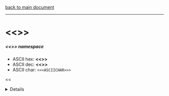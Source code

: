 [back to main document](../../README.md)

---

# <<<DESCRIPTION>>>
##### <<<NAMESPACE>>> namespace
- ASCII hex: __<<<ASCIIHEX>>>__
- ASCII dec: __<<<ASCIIDEC>>>__
- ASCII char: `<<<ASCIICHAR>>>`

<<<DETAILS>>>

---

<<<USAGE>>>

---

<<<EXAMPLELINKSECTION>>>

---

[back to main document](../../README.md)

***PROJECT RATTISH `@` <<<YEAR>>>***
